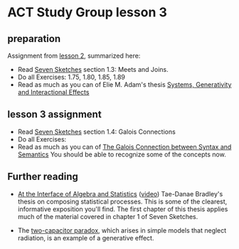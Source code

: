 # ACT Study Group lesson 3

## preparation

Assignment from [lesson 2](lesson-2.md), summarized here:

- Read [Seven Sketches](https://arxiv.org/abs/1803.05316%0A) section 1.3: Meets and Joins.
- Do all Exercises: 1.75, 1.80, 1.85, 1.89
- Read as much as you can of Elie M. Adam's thesis [Systems, Generativity and Interactional Effects](https://www.mit.edu/~eadam/eadam_PhDThesis.pdf)

## lesson 3 assignment

- Read [Seven Sketches](https://arxiv.org/abs/1803.05316%0A) section 1.4: Galois Connections
- Do all Exercises:
- Read as much as you can of [The Galois Connection between Syntax and Semantics](https://www.logicmatters.net/resources/pdfs/Galois.pdf) You should be able to recognize some of the concepts now.

## Further reading

- [At the Interface of Algebra and Statistics](https://arxiv.org/pdf/2004.05631.pdf) ([video](https://www.youtube.com/watch?v=wiadG3ywJIs&feature=youtu.be)) Tae-Danae Bradley's thesis on composing statistical processes. This is some of the clearest, informative exposition you'll find. The first chapter of this thesis applies much of the material covered in chapter 1 of Seven Sketches.

- The [two-capacitor paradox](https://en.wikipedia.org/wiki/Two_capacitor_paradox), which arises in simple models that neglect radiation, is an example of a generative effect.
